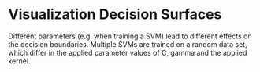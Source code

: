 # Visualization Decision Surfaces
Different parameters (e.g. when training a SVM) lead to different effects on the decision boundaries.
Multiple SVMs are trained on a random data set, which differ in the applied parameter values of C, gamma and the applied kernel.
